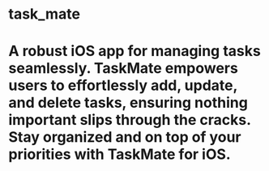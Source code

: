 # task_mate

# A robust iOS app for managing tasks seamlessly. TaskMate empowers users to effortlessly add, update, and delete tasks, ensuring nothing important slips through the cracks. Stay organized and on top of your priorities with TaskMate for iOS.
